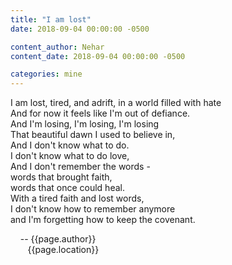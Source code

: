 ```yaml
---
title: "I am lost"
date: 2018-09-04 00:00:00 -0500

content_author: Nehar
content_date: 2018-09-04 00:00:00 -0500

categories: mine
---
```

I am lost, tired, and adrift, in a world filled with hate <br>
And for now it feels like I'm out of defiance. <br>
And I'm losing, I'm losing, I'm losing <br>
That beautiful dawn I used to believe in, <br>
And I don't know what to do. <br>
I don't know what to do love, <br>
And I don't remember the words - <br>
words that brought faith, <br>
words that once could heal. <br>
With a tired faith and lost words, <br>
I don't know how to remember anymore <br>
and I'm forgetting how to keep the covenant. <br>


<span class="post-meta">
&nbsp;&nbsp;&nbsp;&nbsp;-- {{page.author}} <br>
&nbsp;&nbsp;&nbsp;&nbsp;&nbsp;&nbsp;&nbsp;{{page.location}}
</span>
